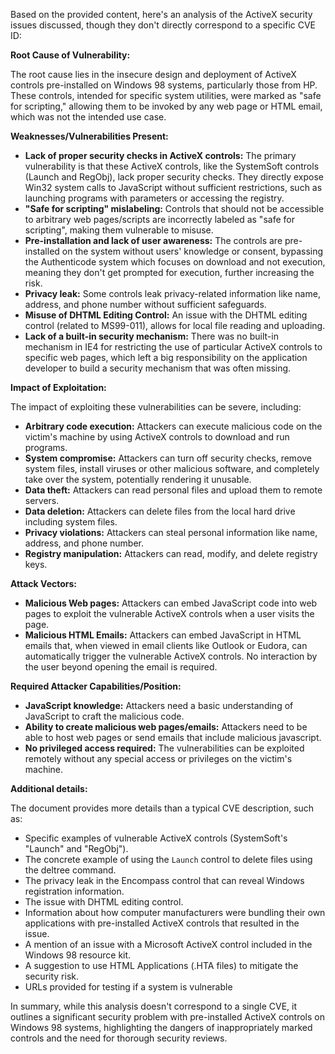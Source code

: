 Based on the provided content, here's an analysis of the ActiveX security issues discussed, though they don't directly correspond to a specific CVE ID:

**Root Cause of Vulnerability:**

The root cause lies in the insecure design and deployment of ActiveX controls pre-installed on Windows 98 systems, particularly those from HP. These controls, intended for specific system utilities, were marked as "safe for scripting," allowing them to be invoked by any web page or HTML email, which was not the intended use case.

**Weaknesses/Vulnerabilities Present:**

*   **Lack of proper security checks in ActiveX controls:** The primary vulnerability is that these ActiveX controls, like the SystemSoft controls (Launch and RegObj), lack proper security checks. They directly expose Win32 system calls to JavaScript without sufficient restrictions, such as launching programs with parameters or accessing the registry.
*   **"Safe for scripting" mislabeling:**  Controls that should not be accessible to arbitrary web pages/scripts are incorrectly labeled as "safe for scripting", making them vulnerable to misuse.
*   **Pre-installation and lack of user awareness:**  The controls are pre-installed on the system without users' knowledge or consent, bypassing the Authenticode system which focuses on download and not execution, meaning they don't get prompted for execution, further increasing the risk.
*   **Privacy leak:** Some controls leak privacy-related information like name, address, and phone number without sufficient safeguards.
*   **Misuse of DHTML Editing Control:** An issue with the DHTML editing control (related to MS99-011), allows for local file reading and uploading.
*   **Lack of a built-in security mechanism:** There was no built-in mechanism in IE4 for restricting the use of particular ActiveX controls to specific web pages, which left a big responsibility on the application developer to build a security mechanism that was often missing.

**Impact of Exploitation:**

The impact of exploiting these vulnerabilities can be severe, including:

*   **Arbitrary code execution:** Attackers can execute malicious code on the victim's machine by using ActiveX controls to download and run programs.
*   **System compromise:** Attackers can turn off security checks, remove system files, install viruses or other malicious software, and completely take over the system, potentially rendering it unusable.
*   **Data theft:** Attackers can read personal files and upload them to remote servers.
*   **Data deletion:** Attackers can delete files from the local hard drive including system files.
*   **Privacy violations:** Attackers can steal personal information like name, address, and phone number.
*   **Registry manipulation:** Attackers can read, modify, and delete registry keys.

**Attack Vectors:**

*   **Malicious Web pages:** Attackers can embed JavaScript code into web pages to exploit the vulnerable ActiveX controls when a user visits the page.
*   **Malicious HTML Emails:** Attackers can embed JavaScript in HTML emails that, when viewed in email clients like Outlook or Eudora, can automatically trigger the vulnerable ActiveX controls. No interaction by the user beyond opening the email is required.

**Required Attacker Capabilities/Position:**

*   **JavaScript knowledge:** Attackers need a basic understanding of JavaScript to craft the malicious code.
*   **Ability to create malicious web pages/emails:** Attackers need to be able to host web pages or send emails that include malicious javascript.
*   **No privileged access required:** The vulnerabilities can be exploited remotely without any special access or privileges on the victim's machine.

**Additional details:**

The document provides more details than a typical CVE description, such as:

*   Specific examples of vulnerable ActiveX controls (SystemSoft's "Launch" and "RegObj").
*   The concrete example of using the `Launch` control to delete files using the deltree command.
*   The privacy leak in the Encompass control that can reveal Windows registration information.
*   The issue with DHTML editing control.
*   Information about how computer manufacturers were bundling their own applications with pre-installed ActiveX controls that resulted in the issue.
*   A mention of an issue with a Microsoft ActiveX control included in the Windows 98 resource kit.
*   A suggestion to use HTML Applications (.HTA files) to mitigate the security risk.
*   URLs provided for testing if a system is vulnerable

In summary, while this analysis doesn't correspond to a single CVE, it outlines a significant security problem with pre-installed ActiveX controls on Windows 98 systems, highlighting the dangers of inappropriately marked controls and the need for thorough security reviews.